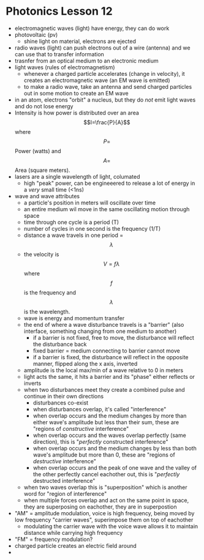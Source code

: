 # Photonics Lesson 12
- electromagnetic waves (light) have energy, they can do work
- photovoltaic (pv)
  - shine light on material, electrons are ejected
- radio waves (light) can push electrons out of a wire (antenna) and we can use that to transfer information
- trasnfer from an optical medium to an electronic medium
- light waves (rules of electromagnetism)
  - whenever a charged particle accelerates (change in velocity), it creates an electromagnetic wave (an EM wave is emitted)
  - to make a radio wave, take an antenna and send charged particles out in some motion to create an EM wave
- in an atom, electrons "orbit" a nucleus, but they do *not* emit light waves and do not lose energy
- Intensity is how power is distributed over an area $$I=\frac{P}{A}$$ where $$P = $$ Power (watts) and $$A = $$ Area (square meters).
- lasers are a single wavelength of light, columated
  - high "peak" power, can be engineeered to release a lot of energy in a *very* small time (<1ns)
- wave and wave attributes
  - a particle's position in meters will oscillate over time
  - an entire medium wil move in the same oscillating motion through space
  - time through one cycle is a period (T)
  - number of cycles in one second is the frequency (1/T)
  - distance a wave travels in one period = $$\lambda$$
  - the velocity is $$V=f\lambda$$ where $$f$$ is the frequency and $$\lambda$$ is the wavelength.
  - wave is energy and momentum transfer
  - the end of where a wave disturbance travels is a "barrier" (also interface, something changing from one medium to another)
    - if a barrier is not fixed, free to move, the disturbance will reflect the disturbance back
    - fixed barrier = medium connecting to barrier cannot move
    - if a barrier is fixed, the disturbance will reflect in the opposite manner, flipped along the x axis, inverted
  - amplitude is the local max/min of a wave relative to 0 in meters
  - light acts the same, it hits a barrier and its "phase" either reflects or inverts
  - when two disturbances meet they create a combined pulse and continue in their own directions
    - disturbances co-exist
    - when disturbances overlap, it's called "interference"
    - when overlap occurs and the medium changes by more than either wave's amplitude but less than their sum, these are "regions of *constructive* interference"
    - when overlap occurs and the waves overlap perfectly (same direction), this is "*perfectly* constructed interference"
    - when overlap occurs and the medium changes by less than both wave's amplitude but more than 0, these are "regions of *destructive* interference"
    - when overlap occurs and the peak of one wave and the valley of the other perfectly cancel eachother out, this is "*perfectly* destructed interference"
  - when two waves overlap this is "superposition" which is another word for "region of interference"
  - when multiple forces overlap and act on the same point in space, they are superposing on eachother, they are in superpostion
- "AM" = amplitude modulation, voice is high frequency, being moved by low frequency "carrier waves", superimpose them on top of eachother
  - modulating the carrier wave with the voice wave allows it to maintain distance while carrying high frequency
- "FM" = frequency modulation?
- charged particle creates an electric field around 
- 
